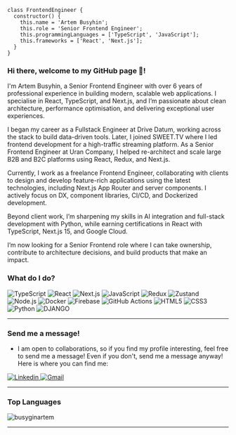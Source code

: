 ```
class FrontendEngineer {
  constructor() {
    this.name = 'Artem Busyhin';
    this.role = 'Senior Frontend Engineer';
    this.programmingLanguages = ['TypeScript', 'JavaScript'];
    this.frameworks = ['React', 'Next.js'];
  }
}
```

### Hi there, welcome to my GitHub page 👋!

I'm Artem Busyhin, a Senior Frontend Engineer with over 6 years of professional experience in building modern, scalable web applications. I specialise in React, TypeScript, and Next.js, and I’m passionate about clean architecture, performance optimisation, and delivering exceptional user experiences.

I began my career as a Fullstack Engineer at Drive Datum, working across the stack to build data-driven tools. Later, I joined SWEET.TV where I led frontend development for a high-traffic streaming platform. As a Senior Frontend Engineer at Uran Company, I helped re-architect and scale large B2B and B2C platforms using React, Redux, and Next.js.

Currently, I work as a freelance Frontend Engineer, collaborating with clients to design and develop feature-rich applications using the latest technologies, including Next.js App Router and server components. I actively focus on DX, component libraries, CI/CD, and Dockerized development.

Beyond client work, I’m sharpening my skills in AI integration and full-stack development with Python, while earning certifications in React with TypeScript, Next.js 15, and Google Cloud.

I’m now looking for a Senior Frontend role where I can take ownership, contribute to architecture decisions, and build products that make an impact.

### What do I do?

<p> 
  <img alt="TypeScript" src="https://img.shields.io/badge/TypeScript-3178C6?logo=typescript&logoColor=white&style=for-the-badge" /> 
  <img alt="React" src="https://img.shields.io/badge/React-56c4dc?logo=react&logoColor=white&style=for-the-badge" /> 
  <img alt="Next.js" src="https://img.shields.io/badge/Next.js-000000?logo=next.js&logoColor=white&style=for-the-badge" /> 
  <img alt="JavaScript" src="https://img.shields.io/badge/JavaScript-F7DF1E?logo=javascript&logoColor=black&style=for-the-badge" /> 
  <img alt="Redux" src="https://img.shields.io/badge/Redux-764ABC?logo=redux&logoColor=white&style=for-the-badge" /> 
  <img alt="Zustand" src="https://img.shields.io/badge/Zustand-562e3e?logo=zustand&logoColor=white&style=for-the-badge" />
  <img alt="Node.js" src="https://img.shields.io/badge/Node.js-339933?logo=node.js&logoColor=white&style=for-the-badge" /> 
  <img alt="Docker" src="https://img.shields.io/badge/Docker-2496ED?logo=docker&logoColor=white&style=for-the-badge" /> 
  <img alt="Firebase" src="https://img.shields.io/badge/Firebase-FFCA28?logo=firebase&logoColor=black&style=for-the-badge" /> 
  <img alt="GitHub Actions" src="https://img.shields.io/badge/GitHub_Actions-2088FF?logo=github-actions&logoColor=white&style=for-the-badge" /> 
  <img alt="HTML5" src="https://img.shields.io/badge/HTML-E34F26?logo=html5&logoColor=white&style=for-the-badge" /> 
  <img alt="CSS3" src="https://img.shields.io/badge/CSS-1572B6?logo=css3&logoColor=white&style=for-the-badge" /> 
  <img alt="Python" src="https://img.shields.io/badge/Python-3776AB?logo=python&logoColor=white&style=for-the-badge" /> 
  <img alt="DJANGO" src="https://img.shields.io/badge/django-0B4B33?logo=django&logoColor=white&style=for-the-badge" />
</p>

---

### Send me a message!

- I am open to collaborations, so if you find my profile interesting, feel free to send me a message! Even if you don't, send me a message anyway! Here is where you can find me:

<p>
  <a target="_blank" href="https://www.linkedin.com/in/artem-busyhin-developer/">
    <img alt="Linkedin" src="https://img.shields.io/badge/linkedin-0077B5?logo=linkedin&logoColor=white&style=for-the-badge" />
  </a>
  <a target="_blank" href="mailto:artembusygin87@gmail.com"> 
    <img alt="Gmail" src="https://img.shields.io/badge/email-D14836?logo=gmail&logoColor=white&style=for-the-badge" /> 
  </a>
</p>

---


### Top Languages

<p><img align="center" src="https://github-readme-stats.vercel.app/api/top-langs?username=busyginartem&show_icons=true&locale=en&layout=compact" alt="busyginartem" /></p>

---


